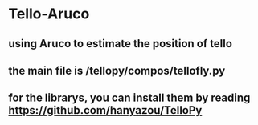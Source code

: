 # Tello-Aruco
## using Aruco to estimate the position of tello
## the main file is /tellopy/compos/tellofly.py
## for the librarys, you can install them by reading https://github.com/hanyazou/TelloPy
